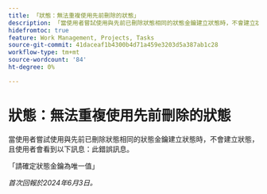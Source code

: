 ```yaml
---
title: 「狀態：無法重複使用先前刪除的狀態」
description: 「當使用者嘗試使用與先前已刪除狀態相同的狀態金鑰建立狀態時，不會建立狀態，且使用者會看到一則訊息。」
hidefromtoc: true
feature: Work Management, Projects, Tasks
source-git-commit: 41daceaf1b4300b4d71a459e3203d5a387ab1c28
workflow-type: tm+mt
source-wordcount: '84'
ht-degree: 0%

---
```



# 狀態：無法重複使用先前刪除的狀態

當使用者嘗試使用與先前已刪除狀態相同的狀態金鑰建立狀態時，不會建立狀態，且使用者會看到以下訊息：此錯誤訊息。

「請確定狀態金鑰為唯一值」

_首次回報於2024年6月3日。_
